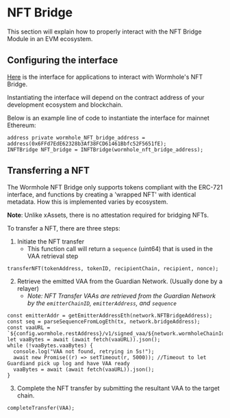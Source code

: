 # NFT Bridge

This section will explain how to properly interact with the NFT Bridge Module in an EVM ecosystem.

## Configuring the interface

[Here](https://github.com/wormhole-foundation/wormhole/tree/dev.v2/ethereum/contracts/interfaces) is the interface for applications to interact with Wormhole's NFT Bridge.

<!---
TODO
merge down the interface PR and link to actual file
-->

Instantiating the interface will depend on the contract address of your development ecosystem and blockchain.

Below is an example line of code to instantiate the interface for mainnet Ethereum:

```
address private wormhole_NFT_bridge_address = address(0x6FFd7EdE62328b3Af38FCD61461Bbfc52F5651fE);
INFTBridge NFT_bridge = INFTBridge(wormhole_nft_bridge_address);
```

## Transferring a NFT

The Wormhole NFT Bridge only supports tokens compliant with the ERC-721 interface, and functions by creating a 'wrapped NFT' with identical metadata. How this is implemented varies by ecosystem.

**Note**: Unlike xAssets, there is no attestation required for bridging NFTs.

To transfer a NFT, there are three steps:

1. Initiate the NFT transfer
   - This function call will return a `sequence` (uint64) that is used in the VAA retrieval step

```
transferNFT(tokenAddress, tokenID, recipientChain, recipient, nonce);
```

2. Retrieve the emitted VAA from the Guardian Network. (Usually done by a relayer)
   - _Note: NFT Transfer VAAs are retrieved from the Guardian Network by the `emitterChainID`, `emitterAddress`, and `sequence`_

```
const emitterAddr = getEmitterAddressEth(network.NFTBridgeAddress);
const seq = parseSequenceFromLogEth(tx, network.bridgeAddress);
const vaaURL = `${config.wormhole.restAddress}/v1/signed_vaa/${network.wormholeChainId}/${emitterAddr}/${seq}`;
let vaaBytes = await (await fetch(vaaURL)).json();
while (!vaaBytes.vaaBytes) {
  console.log("VAA not found, retrying in 5s!");
  await new Promise((r) => setTimeout(r, 5000)); //Timeout to let Guardiand pick up log and have VAA ready
  vaaBytes = await (await fetch(vaaURL)).json();
}
```

3.  Complete the NFT transfer by submitting the resultant VAA to the target chain.

```
completeTransfer(VAA);
```

<!---
TODO

additional usecases, most specifically how to grab the origin address of the wrapped NFT
-->
